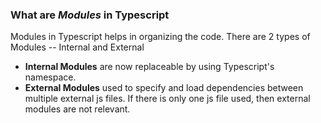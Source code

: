 ### What are _Modules_ in Typescript

Modules in Typescript helps in organizing the code. There are 2 types of Modules -- Internal and External

- **Internal Modules** are now replaceable by using Typescript's namespace.
- **External Modules** used to specify and load dependencies between multiple external js files. If there is only one js file used, then external modules are not relevant.

